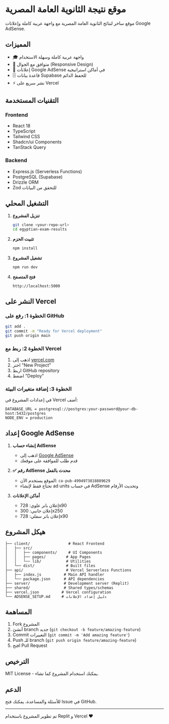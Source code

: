 # موقع نتيجة الثانوية العامة المصرية

موقع ساخر لنتائج الثانوية العامة المصرية مع واجهة عربية كاملة وإعلانات Google AdSense.

## المميزات

- 🎓 واجهة عربية كاملة وسهلة الاستخدام
- 📱 متوافق مع الجوال (Responsive Design)
- 🎯 إعلانات Google AdSense في أماكن استراتيجية
- 🗄️ قاعدة بيانات Supabase للحفظ الدائم
- ⚡ نشر سريع على Vercel

## التقنيات المستخدمة

### Frontend
- React 18
- TypeScript
- Tailwind CSS
- Shadcn/ui Components
- TanStack Query

### Backend
- Express.js (Serverless Functions)
- PostgreSQL (Supabase)
- Drizzle ORM
- Zod للتحقق من البيانات

## التشغيل المحلي

1. **تنزيل المشروع**
   ```bash
   git clone <your-repo-url>
   cd egyptian-exam-results
   ```

2. **تثبيت الحزم**
   ```bash
   npm install
   ```

3. **تشغيل المشروع**
   ```bash
   npm run dev
   ```

4. **فتح المتصفح**
   ```
   http://localhost:5000
   ```

## النشر على Vercel

### الخطوة 1: رفع على GitHub
```bash
git add .
git commit -m "Ready for Vercel deployment"
git push origin main
```

### الخطوة 2: ربط مع Vercel
1. اذهب إلى [vercel.com](https://vercel.com)
2. اختر "New Project"
3. اربط GitHub repository
4. اضغط "Deploy"

### الخطوة 3: إضافة متغيرات البيئة
في إعدادات المشروع في Vercel أضف:
```
DATABASE_URL = postgresql://postgres:your-password@your-db-host:5432/postgres
NODE_ENV = production
```

## إعداد Google AdSense

1. **إنشاء حساب AdSense**
   - اذهب إلى [Google AdSense](https://www.google.com/adsense/)
   - قدم طلب للموافقة على موقعك

2. **✅ رقم AdSense محدث بالفعل**
   - الموقع يستخدم الآن: `ca-pub-4994973818889629`
   - تحتاج فقط لإنشاء ad units في حساب AdSense وتحديث الأرقام

3. **أماكن الإعلانات**
   - إعلان بانر علوي: 728x90
   - إعلان جانبي: 300x250  
   - إعلان بانر سفلي: 728x90

## هيكل المشروع

```
├── client/                 # React Frontend
│   ├── src/
│   │   ├── components/     # UI Components
│   │   ├── pages/         # App Pages
│   │   └── lib/           # Utilities
│   └── dist/              # Built files
├── api/                   # Vercel Serverless Functions
│   ├── index.js          # Main API handler
│   └── package.json      # API dependencies
├── server/               # Development server (Replit)
├── shared/               # Shared types/schemas
├── vercel.json          # Vercel configuration
└── ADSENSE_SETUP.md     # دليل إعداد الإعلانات
```

## المساهمة

1. Fork المشروع
2. أنشئ branch جديد (`git checkout -b feature/amazing-feature`)
3. Commit التغييرات (`git commit -m 'Add amazing feature'`)
4. Push للـ branch (`git push origin feature/amazing-feature`)
5. افتح Pull Request

## الترخيص

MIT License - يمكنك استخدام المشروع كما تشاء.

## الدعم

للأسئلة والمساعدة، يمكنك فتح Issue في GitHub.

---

تم تطوير المشروع باستخدام Replit و Vercel ❤️